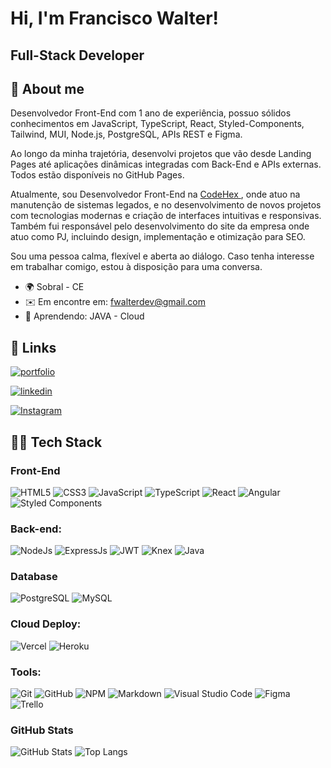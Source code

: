 Hi, I'm Francisco Walter!
========================================================================================================================================

Full-Stack Developer
-----------------------------------------------

## 🚀 About me

<p text-align="justify">
      
Desenvolvedor Front-End com 1 ano de experiência, possuo sólidos conhecimentos em JavaScript, TypeScript, React, Styled-Components, Tailwind, MUI, Node.js, PostgreSQL, APIs REST e Figma.

Ao longo da minha trajetória, desenvolvi projetos que vão desde Landing Pages até aplicações dinâmicas integradas com Back-End e APIs externas. Todos estão disponíveis no GitHub Pages.

Atualmente, sou Desenvolvedor Front-End na <a href="https://codehex.com.br/" target="_blank"> CodeHex <a/> , onde atuo na manutenção de sistemas legados, e no desenvolvimento de novos projetos com tecnologias modernas e criação de interfaces intuitivas e responsivas. Também fui responsável pelo desenvolvimento do site da empresa onde atuo como PJ, incluindo design, implementação e otimização para SEO.

Sou uma pessoa calma, flexível e aberta ao diálogo. Caso tenha interesse em trabalhar comigo, estou à disposição para uma conversa.
</p>


*   🌍  Sobral - CE
*   ✉️  Em encontre em: [fwalterdev@gmail.com](mailto:fwalterdev@gmail.com)
*   🧠  Aprendendo: JAVA - Cloud

## 🔗 Links
[![portfolio](https://img.shields.io/badge/my_portfolio-000?style=for-the-badge&logo=ko-fi&logoColor=white)](https://portfolio-fwalterdias.vercel.app/home)

[![linkedin](https://img.shields.io/badge/linkedin-0A66C2?style=for-the-badge&logo=linkedin&logoColor=white)](https://www.linkedin.com/in/francisco-walter/)

[![Instagram](https://img.shields.io/badge/instagram-D9488B?style=for-the-badge&logo=instagram&logoColor=black)](https://www.instagram.com/johannwerther/?igshid=OGQ5ZDc2ODk2ZA%3D%3D)

## 👨‍💻 Tech Stack

### Front-End
![HTML5](https://img.shields.io/badge/html5-%23E34F26.svg?style=for-the-badge&logo=html5&logoColor=white)
![CSS3](https://img.shields.io/badge/css3-%231572B6.svg?style=for-the-badge&logo=css3&logoColor=white)
![JavaScript](https://img.shields.io/badge/JavaScript-000?style=for-the-badge&logo=javascript)
![TypeScript](https://img.shields.io/badge/TypeScript-blue?style=for-the-badge&logo=typescript&logoColor=white)
![React](https://img.shields.io/badge/react-%2320232a.svg?style=for-the-badge&logo=react&logoColor=%2361DAFB)
![Angular](https://img.shields.io/badge/angular-%23DD0031.svg?style=for-the-badge&logo=angular&logoColor=white)
![Styled Components](https://img.shields.io/badge/styled--components-DB7093?style=for-the-badge&logo=styled-components&logoColor=white)


### Back-end:
![NodeJs](https://img.shields.io/badge/node.js-6DA55F?style=for-the-badge&logo=node.js&logoColor=white)
![ExpressJs](https://img.shields.io/badge/Express.js-green?style=for-the-badge&logo=express&logoColor=white)
![JWT](https://img.shields.io/badge/JWT-black?style=for-the-badge&logo=JSON%20web%20tokens)
![Knex](https://img.shields.io/badge/Knex.js-orange?style=for-the-badge&logo=Knex.js)
![Java](https://img.shields.io/badge/java-%23ED8B00.svg?style=for-the-badge&logo=openjdk&logoColor=white)


### Database
![PostgreSQL](https://img.shields.io/badge/postgresql-%23220052.svg?style=for-the-badge&logo=postgresql&logoColor=white)
![MySQL](https://img.shields.io/badge/mysql-blue.svg?style=for-the-badge&logo=mysql&logoColor=white)

### Cloud Deploy:

![Vercel](https://img.shields.io/badge/Vercel-000000?style=for-the-badge&logo=vercel&logoColor=white)
![Heroku](https://img.shields.io/badge/Heroku-430098?style=for-the-badge&logo=heroku&logoColor=white)

### Tools:

![Git](https://img.shields.io/badge/GIT-E44C30?style=for-the-badge&logo=git&logoColor=white)
![GitHub](https://img.shields.io/badge/GitHub-100000?style=for-the-badge&logo=github&logoColor=white)
![NPM](https://img.shields.io/badge/npm-CB3837?style=for-the-badge&logo=npm&logoColor=white)
![Markdown](https://img.shields.io/badge/Markdown-000000?style=for-the-badge&logo=markdown&logoColor=white)
![Visual Studio Code](https://img.shields.io/badge/Visual_Studio_Code-0078D4?style=for-the-badge&logo=visual%20studio%20code&logoColor=white)
![Figma](https://img.shields.io/badge/Figma-F24E1E?style=for-the-badge&logo=figma&logoColor=white)
![Trello](https://img.shields.io/badge/Trello-0052CC?style=for-the-badge&logo=trello&logoColor=white)


### GitHub Stats

![GitHub Stats](https://github-readme-stats.vercel.app/api?username=FWalterDias&theme=transparent&bg_color=000&border_color=30A3DC&show_icons=true&icon_color=30A3DC&title_color=E94D5F&text_color=FFF)
![Top Langs](https://github-readme-stats-git-masterrstaa-rickstaa.vercel.app/api/top-langs/?username=FWalterDias&bg_color=000&border_color=30A3DC&title_color=E94D5F&text_color=FFF)

